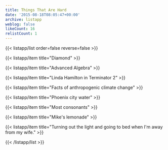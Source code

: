 ```yaml
---
title: Things That Are Hard
date: '2015-08-18T08:05:47+00:00'
archive: listapp
weblog: false
likeCount: 16
relistCount: 1
---
```



{{< listapp/list order=false reverse=false >}}

   {{< listapp/item title="Diamond" >}}

   {{< listapp/item title="Advanced Algebra" >}}

   {{< listapp/item title="Linda Hamilton in Terminator 2" >}}

   {{< listapp/item title="Facts of anthropogenic climate change" >}}

   {{< listapp/item title="Phoenix city water" >}}

   {{< listapp/item title="Most consonants" >}}

   {{< listapp/item title="Mike's lemonade" >}}

   {{< listapp/item title="Turning out the light and going to bed when I'm away from my wife." >}}

{{< /listapp/list >}}
